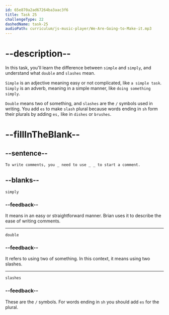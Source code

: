 ```yaml
---
id: 65e870a2ad67264ba3aac3f6
title: Task 25
challengeType: 22
dashedName: task-25
audioPath: curriculum/js-music-player/We-Are-Going-to-Make-it.mp3
---
```


<!--
AUDIO REFERENCE:
Brian: Great idea. To write comments, you simply need to use double slashes to start a comment.
-->

# --description--

In this task, you'll learn the difference between `simple` and `simply`, and understand what `double` and `slashes` mean.

`Simple` is an adjective meaning easy or not complicated, like `a simple task`. `Simply` is an adverb, meaning in a simple manner, like `doing something simply`.

`Double` means two of something, and `slashes` are the `/` symbols used in writing. You add `es` to make `slash` plural because words ending in `sh` form their plurals by adding `es,` like in `dishes` or `brushes`.

# --fillInTheBlank--

## --sentence--

`To write comments, you _ need to use _ _ to start a comment.`

## --blanks--

`simply`

### --feedback--

It means in an easy or straightforward manner. Brian uses it to describe the ease of writing comments.

---

`double`

### --feedback--

It refers to using two of something. In this context, it means using two slashes.

---

`slashes`

### --feedback--

These are the `/` symbols. For words ending in `sh` you should add `es` for the plural.
